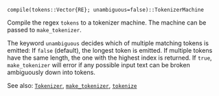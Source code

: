 ```
compile(tokens::Vector{RE}; unambiguous=false)::TokenizerMachine
```

Compile the regex `tokens` to a tokenizer machine. The machine can be passed to `make_tokenizer`.

The keyword `unambiguous` decides which of multiple matching tokens is emitted: If `false` (default), the longest token is emitted. If multiple tokens have the same length, the one with the highest index is returned. If `true`, `make_tokenizer` will error if any possible input text can be broken ambiguously down into tokens.

See also: [`Tokenizer`](@ref), [`make_tokenizer`](@ref), [`tokenize`](@ref)
